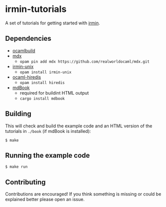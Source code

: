# irmin-tutorials

A set of tutorials for getting started with [irmin](https://github.com/mirage/irmin).

## Dependencies

- [ocamlbuild](https://github.com/ocaml/ocamlbuild)
- [mdx](https://github.com/realworldocaml/mdx)
    - `opam pin add mdx https://github.com/realworldocaml/mdx.git`
- [irmin-unix](https://github.com/mirage/irmin)
    - `opam install irmin-unix`
- [ocaml-hiredis](https://github.com/zshipko/ocaml-hiredis)
    - `opam install hiredis`
- [mdBook](https://github.com/rust-lang-nursery/mdBook)
    - required for buildint HTML output
    - `cargo install mdbook`

## Building

This will check and build the example code and an HTML version of the tutorials in `./book` (if mdBook is installed):

```shell
$ make
```

## Running the example code

```shell
$ make run
```

## Contributing

Contributions are encouraged! If you think something is missing or could be explained better please open an issue.
